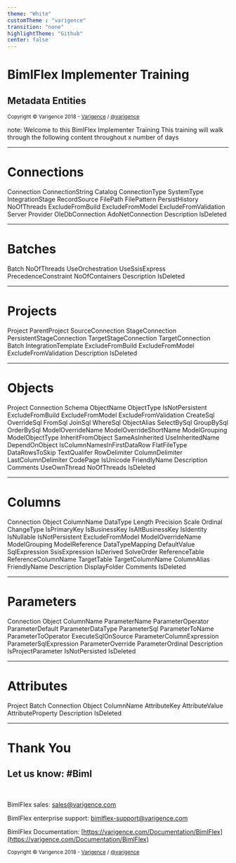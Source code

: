 ```yaml
---
theme: "White"
customTheme : "varigence"
transition: "none"
highlightTheme: "Github"
center: false
---
```


# BimlFlex Implementer Training

## Metadata Entities

<small>Copyright &copy; Varigence 2018 - [Varigence](https://varigence.com) / [@varigence](http://twitter.com/varigence)</small>

note:
Welcome to this BimlFlex Implementer Training
This training will walk through the following content throughout x number of days

---

# Connections

Connection
ConnectionString
Catalog
ConnectionType
SystemType
IntegrationStage
RecordSource
FilePath
FilePattern
PersistHistory
NoOfThreads
ExcludeFromBuild
ExcludeFromModel
ExcludeFromValidation
Server
Provider
OleDbConnection
AdoNetConnection
Description
IsDeleted

---

# Batches

Batch
NoOfThreads
UseOrchestration
UseSsisExpress
PrecedenceConstraint
NoOfContainers
Description
IsDeleted

---

# Projects

Project
ParentProject
SourceConnection
StageConnection
PersistentStageConnection
TargetStageConnection
TargetConnection
Batch
IntegrationTemplate
ExcludeFromBuild
ExcludeFromModel
ExcludeFromValidation
Description
IsDeleted

---

# Objects

Project
Connection
Schema
ObjectName
ObjectType
IsNotPersistent
ExcludeFromBuild
ExcludeFromModel
ExcludeFromValidation
CreateSql
OverrideSql
FromSql
JoinSql
WhereSql
ObjectAlias
SelectBySql
GroupBySql
OrderBySql
ModelOverrideName
ModelOverrideShortName
ModelGrouping
ModelObjectType
InheritFromObject
SameAsInherited
UseInheritedName
DependOnObject
IsColumnNamesInFirstDataRow
FlatFileType
DataRowsToSkip
TextQualifer
RowDelimiter
ColumnDelimiter
LastColumnDelimiter
CodePage
IsUnicode
FriendlyName
Description
Comments
UseOwnThread
NoOfThreads
IsDeleted

---

# Columns

Connection
Object
ColumnName
DataType
Length
Precision
Scale
Ordinal
ChangeType
IsPrimaryKey
IsBusinessKey
IsAltBusinessKey
IsIdentity
IsNullable
IsNotPersistent
ExcludeFromModel
ModelOverrideName
ModelGrouping
ModelReference
DataTypeMapping
DefaultValue
SqlExpression
SsisExpression
IsDerived
SolveOrder
ReferenceTable
ReferenceColumnName
TargetTable
TargetColumnName
ColumnAlias
FriendlyName
Description
DisplayFolder
Comments
IsDeleted

---

# Parameters

Connection
Object
ColumnName
ParameterName
ParameterOperator
ParameterDefault
ParameterDataType
ParameterSql
ParameterToName
ParameterToOperator
ExecuteSqlOnSource
ParameterColumnExpression
ParameterSqlExpression
ParameterOverride
ParameterOrdinal
Description
IsProjectParameter
IsNotPersisted
IsDeleted

---

# Attributes

Project
Batch
Connection
Object
ColumnName
AttributeKey
AttributeValue
AttributeProperty
Description
IsDeleted

---

# Thank You

## Let us know: #Biml

<br/>

BimlFlex sales: [sales@varigence.com](mailto:sales@varigence.com)

BimlFlex enterprise support: [bimlflex-support@varigence.com](mailto:bimlflex-support@varigence.com)

BimlFlex Documentation: [https://varigence.com/Documentation/BimlFlex](https://varigence.com/Documentation/BimlFlex)

<small>Copyright &copy; Varigence 2018 - [Varigence](https://varigence.com) / [@varigence](http://twitter.com/varigence)</small>